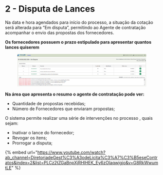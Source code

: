 # 2 - Disputa de Lances

Na data e hora agendados para início do processo, a situação da cotação será alterada para “Em disputa”, permitindo ao Agente de contratação acompanhar o envio das propostas dos fornecedores.&#x20;

**Os fornecedores possuem o prazo estipulado para apresentar quantos lances quiserem**

<div align="left" data-full-width="false">

<figure><img src="../../.gitbook/assets/image (71).png" alt=""><figcaption></figcaption></figure>

</div>

**Na área que apresenta o resumo o agente de contratação pode ver:**&#x20;

* Quantidade de propostas recebidas;&#x20;
* Número de Fornecedores que enviaram propostas;&#x20;

O sistema permite realizar uma série de intervenções no processo , quais sejam:&#x20;

* Inativar o lance do fornecedor;&#x20;
* Revogar os itens;&#x20;
* Prorrogar a disputa;&#x20;

{% embed url="https://www.youtube.com/watch?ab_channel=DiretoriadeGest%C3%A3odeLicita%C3%A7%C3%B5eseContratos&index=2&list=PLCz2tZGaBnpXjRHlHEK_Ey6zOlaqwjgjo&v=G8RkWwumtLE" %}

